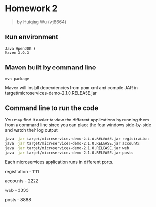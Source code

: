 # Homework 2
> by  Huiqing Wu (wj8664)

## Run environment 
    Java OpenJDK 8
    Maven 3.6.3

## Maven built by command line
```
mvn package
```

Maven will install dependencies from pom.xml and compile JAR in target/microservices-demo-2.1.0.RELEASE.jar

## Command line to run the code
You may find it easier to view the different applications by running them from a command line since you can place the four windows side-by-side and watch their log output

```sh
java -jar target/microservices-demo-2.1.0.RELEASE.jar registration
java -jar target/microservices-demo-2.1.0.RELEASE.jar accounts
java -jar target/microservices-demo-2.1.0.RELEASE.jar web
java -jar target/microservices-demo-2.1.0.RELEASE.jar posts
```

Each microservices application runs in different ports.

registration - 1111

accounts - 2222

web - 3333

posts - 8888

